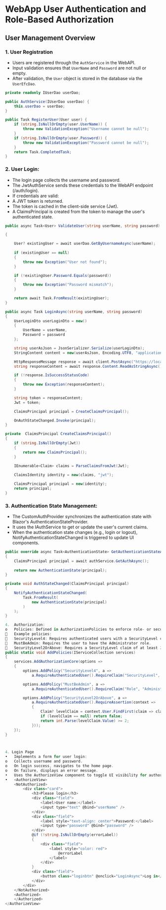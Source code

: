 # WebApp User Authentication and Role-Based Authorization

## User Management Overview

### 1. User Registration
- Users are registered through the `AuthService` in the WebAPI.
- Input validation ensures that `UserName` and `Password` are not null or empty.
- After validation, the `User` object is stored in the database via the `UserEfcDao`.

```csharp
private readonly IUserDao userDao;

public AuthService(IUserDao userDao) {
    this.userDao = userDao;
}

public Task RegisterUser(User user) {
    if (string.IsNullOrEmpty(user.UserName)) {
        throw new ValidationException("Username cannot be null");
    }
    if (string.IsNullOrEmpty(user.Password)) {
        throw new ValidationException("Password cannot be null");
    }
    return Task.CompletedTask;
}
```

### 2.	User Login:
-    The login page collects the username and password.
-    The JwtAuthService sends these credentials to the WebAPI endpoint (/auth/login).
-    If credentials are valid:
-    A JWT token is returned.
-    The token is cached in the client-side service (Jwt).
-    A ClaimsPrincipal is created from the token to manage the user's authenticated state.

```csharp
public async Task<User> ValidateUser(string userName, string password)

{

    User? existingUser = await userDao.GetByUsernameAsync(userName);
    
    if (existingUser == null)
    {
        throw new Exception("User not found");
    }

    if (!existingUser.Password.Equals(password))
    {
        throw new Exception("Password mismatch");
    }

    return await Task.FromResult(existingUser);
}

public async Task LoginAsync(string userName, string password)
{
    UserLoginDto userLoginDto = new()
    {
        UserName = userName,
        Password = password
    };

    string userAsJson = JsonSerializer.Serialize(userLoginDto);
    StringContent content = new(userAsJson, Encoding.UTF8, "application/json");

    HttpResponseMessage response = await client.PostAsync("https://localhost:7159/auth/login", content);
    string responseContent = await response.Content.ReadAsStringAsync();

    if (!response.IsSuccessStatusCode)
    {
        throw new Exception(responseContent);
    }

    string token = responseContent;
    Jwt = token;

    ClaimsPrincipal principal = CreateClaimsPrincipal();

    OnAuthStateChanged.Invoke(principal);
}

private  ClaimsPrincipal CreateClaimsPrincipal()
{
    if (string.IsNullOrEmpty(Jwt))
    {
        return new ClaimsPrincipal();
    }

    IEnumerable<Claim> claims = ParseClaimsFromJwt(Jwt);
    
    ClaimsIdentity identity = new(claims, "jwt");

    ClaimsPrincipal principal = new(identity);
    return principal;
}
```
### 3. Authentication State Management:
-    The CustomAuthProvider synchronizes the authentication state with Blazor's AuthenticationStateProvider.
-    It uses the IAuthService to get or update the user's current claims.
-    When the authentication state changes (e.g., login or logout), NotifyAuthenticationStateChanged is triggered to update UI components.

```csharp
public override async Task<AuthenticationState> GetAuthenticationStateAsync()
{
    ClaimsPrincipal principal = await authService.GetAuthAsync();
    
    return new AuthenticationState(principal);
}

private void AuthStateChanged(ClaimsPrincipal principal)
{
    NotifyAuthenticationStateChanged(
        Task.FromResult(
            new AuthenticationState(principal)
        )
    );
}

4.	Authorization:
o	Policies: Defined in AuthorizationPolicies to enforce role- or security-level-based access control.
	Example policies:
	SecurityLevel4: Requires authenticated users with a SecurityLevel claim of 4 or 5.
	MustBeAdmin: Requires the user to have the Administrator role.
	SecurityLevel2OrAbove: Requires a SecurityLevel claim of at least 2.
public static void AddPolicies(IServiceCollection services)
{
    services.AddAuthorizationCore(options =>
    {
        options.AddPolicy("SecurityLevel4", a =>
            a.RequireAuthenticatedUser().RequireClaim("SecurityLevel", "4", "5"));

        options.AddPolicy("MustBeAdmin", a =>
            a.RequireAuthenticatedUser().RequireClaim("Role", "Administrator"));

        options.AddPolicy("SecurityLevel2OrAbove", a =>
            a.RequireAuthenticatedUser().RequireAssertion(context =>
            {
                Claim? levelClaim = context.User.FindFirst(claim => claim.Type.Equals("SecurityLevel"));
                if (levelClaim == null) return false;
                return int.Parse(levelClaim.Value) >= 2;
            }));
    });
}



4. Login Page
•	Implements a form for user login:
o	Collects username and password.
o	On login success, navigates to the home page.
o	On failure, displays an error message.
•	Uses the AuthorizeView component to toggle UI visibility for authorized/unauthorized users.
•	<AuthorizeView>
    <NotAuthorized>
        <div class="card">
            <h3>Please login</h3>
            <div class="field">
                <label>User name:</label>
                <input type="text" @bind="userName" />
            </div>
            <div class="field">
                <label style="text-align: center">Password:</label>
                <input type="password" @bind="password" />
            </div>
            @if (!string.IsNullOrEmpty(errorLabel))
            {
                <div class="field">
                    <label style="color: red">
                        @errorLabel
                    </label>
                </div>
            }
            <div class="field">
                <button class="loginbtn" @onclick="LoginAsync">Log in</button>
            </div>
        </div>
    </NotAuthorized>
    <Authorized>
    </Authorized>
</AuthorizeView>
